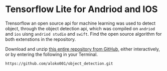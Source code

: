 # Tensorflow Lite for Andriod and IOS

Trensorflow an open source api for machine learning was used to detect object, through the object detection api, which was compiled on ```andriod``` and ```ios``` uisng ```andriod studio``` and ```swift```. Find the open source algorithm for both extenstions in the repository.

Download and unzip [this entire repository from GitHub,](https://github.com/aloko001/object_detection.git) either interactively, or by entering the following in your Terminal.

```https://github.com/aloko001/object_detection.git```
